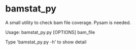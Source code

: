 # bamstat_py
A small utility to check bam file coverage. Pysam is needed.

Usage: bamstat_py.py [OPTIONS] bam_file

Type 'bamstat_py.py -h' to show detail
